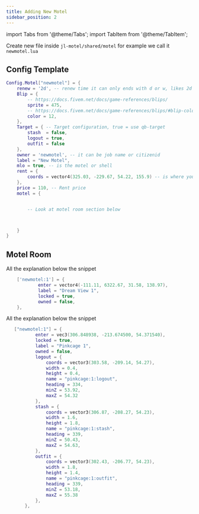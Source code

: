 ```yaml
---
title: Adding New Motel
sidebar_position: 2
---
```


import Tabs from '@theme/Tabs';
import TabItem from '@theme/TabItem';

Create new file inside `jl-motel/shared/motel` for example we call it `newmotel.lua`

## Config Template

```lua title=jl-motel/shared/motel/yourmotel.lua
Config.Motel["newmotel"] = {
    renew = '2d', -- renew time it can only ends with d or w, likes 2d or 2w
    Blip = {
        -- https://docs.fivem.net/docs/game-references/blips/
        sprite = 475,
        -- https://docs.fivem.net/docs/game-references/blips/#blip-colors
        color = 12,
    },
    Target = { -- Target configuration, true = use qb-target
        stash  = false,
        logout = true,
        outfit = false
    },
    owner = 'newmotel', -- it can be job name or citizenid
    label = "New Motel",
    mlo = true, -- is the motel or shell
    rent = {
        coords = vector4(325.03, -229.67, 54.22, 155.9) -- is where you rent the motel / where that guy stand
    },
    price = 110, -- Rent price
    motel = {


        -- Look at motel room section below



    }
}
```

## Motel Room

<Tabs>
  <TabItem value="Shell" default>
 All the explanation below the snippet

```lua
    ['newmotel:1'] = {
            enter = vector4(-111.11, 6322.67, 31.58, 138.97),
            label = "Dream View 1",
            locked = true,
            owned = false,
    },
```

  </TabItem>

  <TabItem value="MLO" >
  All the explanation below the snippet

```lua
   ["newmotel:1"] = {
           enter = vec3(306.848938, -213.674500, 54.371540),
           locked = true,
           label = "Pinkcage 1",
           owned = false,
           logout = {
               coords = vector3(303.58, -209.14, 54.27),
               width = 0.4,
               height = 0.4,
               name = "pinkcage:1:logout",
               heading = 334,
               minZ = 53.92,
               maxZ = 54.32
           },
           stash = {
               coords = vector3(306.87, -208.27, 54.23),
               width = 1.6,
               height = 1.8,
               name = "pinkcage:1:stash",
               heading = 339,
               minZ = 50.43,
               maxZ = 54.63,
           },
           outfit = {
               coords = vector3(302.43, -206.77, 54.23),
               width = 1.8,
               height = 1.4,
               name = "pinkcage:1:outfit",
               heading = 339,
               minZ = 53.18,
               maxZ = 55.38
           },
       },
```

  </TabItem>
 
</Tabs>
